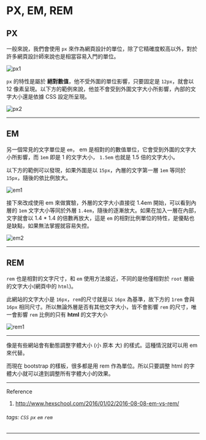 PX, EM, REM
===

## PX
一般來說，我們會使用 `px` 來作為網頁設計的單位，除了它精確度較高以外，對於許多網頁設計師來說也是相當容易入門的單位。

![px1](https://i.imgur.com/oILA4yt.png)

`px` 的特性是屬於 **絕對數值**，他不受外圍的單位影響，只要固定是 `12px`，就會以 12 像素呈現。以下方的範例來說，他並不會受到外圍文字大小所影響，內部的文字大小還是依據 CSS 設定所呈現。

![px2](https://i.imgur.com/1ac0UJf.png)

---

## EM
另一個常見的文字單位是 `em`， em 是相對的的數值單位，它會受到外圍的文字大小所影響，而 `1em` 即是 1 的文字大小， `1.5em` 也就是 1.5 倍的文字大小。

以下方的範例可以發現，如果外圍是以 `15px`，內層的文字第一層 `1em` 等同於 `15px`，隨後的依比例放大。

![em1](https://i.imgur.com/Uiv9wV8.png)

接下來改成使用 em 來做實驗，外層的文字大小直接從 1.4em 開始，可以看到內層的 `1em` 文字大小等同於外層 `1.4em`，隨後的逐漸放大。如果在加入一層在內部，文字就會以 1.4 * 1.4 的倍數再放大，這是 `em` 的相對比例單位的特性，是優點也是缺點，如果無法掌握就容易失控。

![em2](https://i.imgur.com/4J05hLh.png)

---

## REM
`rem` 也是相對的文字尺寸，和 `em` 使用方法接近，不同的是他僅相對於 `root` 層級的文字大小(網頁中的 `html`)。

此網站的文字大小是 `16px`，`rem`的尺寸就是以 `16px` 為基準，故下方的 `1rem` 會與 `16px` 相同尺寸。所以無論外層是否有其他文字大小，皆不會影響 `rem` 的尺寸，唯一會影響 `rem` 比例的只有 **html** 的文字大小

![rem1](https://i.imgur.com/yanODVa.png)

---

像是有些網站會有動態調整字體大小 (小 原本 大) 的樣式。這種情況就可以用 em 來代替。

而現在 bootstrap 的樣板，很多都是用 rem 作為單位。所以只要調整 html 的字體大小就可以達到調整所有字體大小的效果。

---

Reference
1. http://www.hexschool.com/2016/01/02/2016-08-08-em-vs-rem/

###### tags: `CSS` `px` `em` `rem` 
---